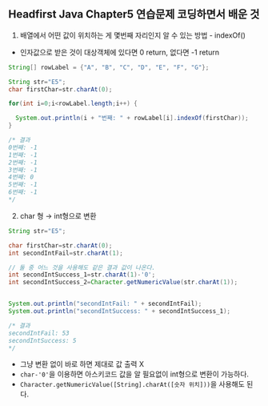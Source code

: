 

## Headfirst Java Chapter5 연습문제 코딩하면서 배운 것
1. 배열에서 어떤 값이 위치하는 게 몇번째 자리인지 알 수 있는 방법 - indexOf()
* 인자값으로 받은 것이 대상객체에 있다면 0 return, 없다면 -1 return

```JAVA
String[] rowLabel = {"A", "B", "C", "D", "E", "F", "G"};

String str="E5";
char firstChar=str.charAt(0);

for(int i=0;i<rowLabel.length;i++) {

  System.out.println(i + "번째: " + rowLabel[i].indexOf(firstChar));
}

/* 결과
0번째: -1
1번째: -1
2번째: -1
3번째: -1
4번째: 0
5번째: -1
6번째: -1
*/
```
2. char 형 → int형으로 변환
```JAVA
String str="E5";

char firstChar=str.charAt(0);
int secondIntFail=str.charAt(1);

// 둘 중 어느 것을 사용해도 같은 결과 값이 나온다.
int secondIntSuccess_1=str.charAt(1)-'0';
int secondIntSuccess_2=Character.getNumericValue(str.charAt(1));


System.out.println("secondIntFail: " + secondIntFail);
System.out.println("secondIntSuccess: " + secondIntSuccess_1);

/* 결과
secondIntFail: 53
secondIntSuccess: 5
*/
```
* 그냥 변환 없이 바로 하면 제대로 값 출력 X
* ```char-'0'```을 이용하면 아스키코드 값을 알 필요없이 int형으로 변환이 가능하다.
* ```Character.getNumericValue([String].charAt([숫자 위치]))```을 사용해도 된다.
